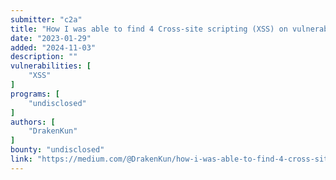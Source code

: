 ```yaml
---
submitter: "c2a"
title: "How I was able to find 4 Cross-site scripting (XSS) on vulnerability disclosure program ?"
date: "2023-01-29"
added: "2024-11-03"
description: ""
vulnerabilities: [
    "XSS"
]
programs: [
    "undisclosed"
]
authors: [
    "DrakenKun"
]
bounty: "undisclosed"
link: "https://medium.com/@DrakenKun/how-i-was-able-to-find-4-cross-site-scripting-xss-on-vulnerability-disclosure-program-e2f39199ae16"
---
```





